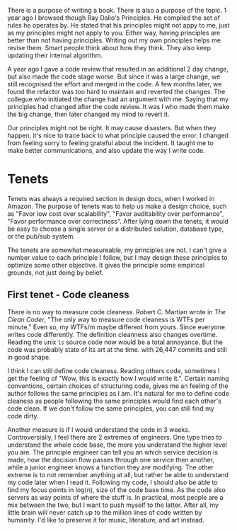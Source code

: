 There is a purpose of writing a book. There is also a purpose of the topic. 1 year ago I browsed though Ray Dalio's Principles. He compiled the set of rules he operates by. He stated that his principles might not appy to me, just as my principles might not apply to you. Either way, having principles are better than not having principles. Writing out my own principles helps me revise them. Smart people think about how they think. They also keep updating their internal algorithm.

A year ago I gave a code review that resulted in an additional 2 day change, but also made the code stage worse. But since it was a large change, we still recognised the effort and merged in the code. A few months later, we found the refactor was too hard to maintain and reverted the changes. The collegue who initiated the change had an argument with me. Saying that my principles had changed after the code review. It was I who made them make the big change, then later changed my mind to revert it.

Our principles might not be right. It may cause disasters. But when they happen, it's nice to trace back to what principle caused the error. I changed from feeling sorry to feeling grateful about the incident. It taught me to make better communications, and also update the way I write code.

# Tenets

Tenets was always a required section in design docs, when I worked in Amazon. The purpose of tenets was to help us make a design choice, such as "Favor low cost over scalability", "Favor auditability over performance", "Favor performance over correctness". After lying down the tenets, it would be easy to choose a single server or a distributed solution, database type, or the pub/sub system. 

The tenets are somewhat measureable, my principles are not. I can't give a number value to each principle I follow, but I may design these principles to optimize some other objective. It gives the principle some empirical grounds, not just doing by belief.

## First tenet - Code cleaness

There is no way to measure code cleaness. Robert C. Martian wrote in *The Clean Coder*, "The only way to measure code cleaness is WTFs per minute." Even so, my WTFs/m maybe different from yours. Since everyone writes code differently. The definition cleanness also changes overtime. Reading the unix `ls` source code now would be a total annoyance. But the code was probably state of its art at the time. with 26,447 commits and still in good shape.

I think I can still define code cleaness. Reading others code, sometimes I get the feeling of "Wow, this is exactly how I would write it.". Certain naming conventions, certain choices of structuring code, gives me an feeling of the author follows the same principles as I am. It's natural for me to define code cleaness as people following the same principles would find each other's code clean. If we don't follow the same principles, you can still find my code dirty.

Another measure is if I would understand the code in 3 weeks. Controversially, I feel there are 2 extremes of engineers. One type  tries to understand the whole code base, the more you understand the higher level you are. The principle engineer can tell you an which service decision is made, how the decision flow passes through one service then another, while a junior engineer knows a function they are modifying. The other extreme is to not remember anything at all, but rather be able to understand my code later when I read it. Following my code, I should also be able to find my focus points in log(n), size of the code base time. As the code also servers as way points of where the stuff is. In practical, most people are a mix between the two, but I want to push myself to the latter. After all, my little brain will never catch up to the million lines of code written by humanity. I'd like to preserve it for music, literature, and art instead.
